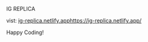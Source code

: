 IG REPLICA 

vist: [ig-replica.netlify.app](https://ig-replica.netlify.app/)https://ig-replica.netlify.app/

Happy Coding!
